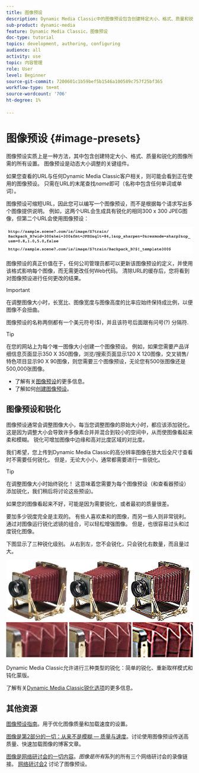 ```yaml
---
title: 图像预设
description: Dynamic Media Classic中的图像预设包含创建特定大小、格式、质量和锐化的图像所需的所有设置。 图像预设是动态大小调整的关键组件。 在Dynamic Media Classic中查看URL时，您可以轻松查看图像预设是否正在使用。 了解图像预设、为何有用以及如何创建图像预设。
sub-product: dynamic-media
feature: Dynamic Media Classic，图像预设
doc-type: tutorial
topics: development, authoring, configuring
audience: all
activity: use
topic: 内容管理
role: User
level: Beginner
source-git-commit: 7200601c1b59bef5b1546a100589c757f25bf365
workflow-type: tm+mt
source-wordcount: '706'
ht-degree: 1%

---
```



# 图像预设 {#image-presets}

图像预设实质上是一种方法，其中包含创建特定大小、格式、质量和锐化的图像所需的所有设置。 图像预设是动态大小调整的关键组件。

如果您查看的URL与任何Dynamic Media Classic客户相关，则可能会看到正在使用的图像预设。 只需在URL的末尾查找$name$即可（名称中包含任何单词或单词）。

图像预设可缩短URL，因此您可以编写一个图像预设，而不是根据每个请求写出多个图像提供说明。 例如，这两个URL会生成具有锐化的相同300 x 300 JPEG图像，但第二个URL会使用图像预设：

![图像](assets/image-presets/image-preset-2.png)

图像预设的真正价值在于，任何公司管理员都可以更新该图像预设的定义，并使用该格式影响每个图像，而无需更改任何Web代码。 清除URL的缓存后，您将看到对图像预设进行任何更改的结果。

>[!IMPORTANT]
>
>在调整图像大小时，长宽比、图像宽度与图像高度的比率应始终保持成比例，以便图像不会扭曲。

图像预设的名称两侧都有一个美元符号($)，并且该符号后面跟有问号(?) 分隔符.

>[!TIP]
>
>在您的网站上为每个唯一图像大小创建一个图像预设。 例如，如果您需要产品详细信息页面显示350 X 350图像，浏览/搜索页面显示120 X 120图像，交叉销售/特色项目显示90 X 90图像，则您需要三个图像预设，无论您有500张图像还是500,000张图像。

- 了解有关[图像预设](https://experienceleague.adobe.com/docs/dynamic-media-classic/using/image-sizing/setting-image-presets.html)的更多信息。
- 了解如何[创建图像预设](https://experienceleague.adobe.com/docs/dynamic-media-classic/using/image-sizing/setting-image-presets.html#creating-an-image-preset)。

## 图像预设和锐化

图像预设通常会调整图像大小，每当您调整图像的原始大小时，都应该添加锐化。 这是因为调整大小会导致许多像素合并并混合到较小的空间中，从而使图像看起来柔和模糊。 锐化可增加图像中边缘和高对比度区域的对比度。

我们希望，您上传到Dynamic Media Classic的高分辨率图像在放大后全尺寸查看时不需要任何锐化。 但是，无论大小小，通常都需要进行一些锐化。

>[!TIP]
>
>在调整图像大小时始终锐化！ 这意味着您需要为每个图像预设（和查看器预设）添加锐化，我们稍后将讨论这些预设)。
>
>如果您的图像看起来不好，可能是因为需要锐化，或者最初的质量很差。

要加多少锐度完全是主观的。 有些人喜欢柔和的图像，而另一些人则非常锐利。 通过对图像运行锐化滤镜的组合，可以轻松增强图像。 但是，也很容易过头和过度锐化图像。

下图显示了三种锐化级别。 从右到左，您不会锐化，只会锐化右数量，而且量过大。

![图像](assets/image-presets/image-presets-1.jpg)

Dynamic Media Classic允许进行三种类型的锐化：简单的锐化、重新取样模式和钝化蒙版。

了解有关[Dynamic Media Classic锐化选项](https://experienceleague.adobe.com/docs/dynamic-media-classic/using/master-files/sharpening-image.html#sharpening_an_image)的更多信息。

## 其他资源

[图像预设指南](https://www.adobe.com/content/dam/www/us/en/experience-manager/pdfs/dynamic-media-image-preset-guide.pdf)。用于优化图像质量和加载速度的设置。

[图像是第2部分的一切：从来不是模糊 — 质量与速度](https://theblog.adobe.com/image-is-everything-part-2-its-never-just-a-blur-quality-versus-speed/)。讨论使用图像预设传送高质量、快速加载图像的博客文章。

[图像是网络研讨会的一切内容](https://dynamicmediaseries2019.enterprise.adobeevents.com/)。_图像是所有_&#x200B;系列的所有三个网络研讨会的录像链接。 [网络研讨会2](https://seminars.adobeconnect.com/p6lqaotpjnd3) 讨论了图像预设。
